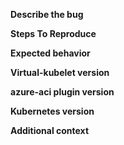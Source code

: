 **Describe the bug**

**Steps To Reproduce**

**Expected behavior**

**Virtual-kubelet version**

**azure-aci plugin version**

**Kubernetes version**

**Additional context**
